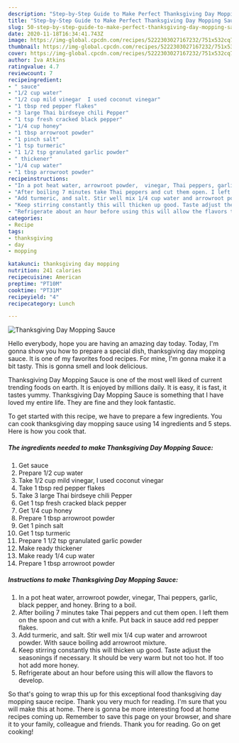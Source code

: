 ```yaml
---
description: "Step-by-Step Guide to Make Perfect Thanksgiving Day Mopping Sauce"
title: "Step-by-Step Guide to Make Perfect Thanksgiving Day Mopping Sauce"
slug: 50-step-by-step-guide-to-make-perfect-thanksgiving-day-mopping-sauce
date: 2020-11-18T16:34:41.743Z
image: https://img-global.cpcdn.com/recipes/5222303027167232/751x532cq70/thanksgiving-day-mopping-sauce-recipe-main-photo.jpg
thumbnail: https://img-global.cpcdn.com/recipes/5222303027167232/751x532cq70/thanksgiving-day-mopping-sauce-recipe-main-photo.jpg
cover: https://img-global.cpcdn.com/recipes/5222303027167232/751x532cq70/thanksgiving-day-mopping-sauce-recipe-main-photo.jpg
author: Iva Atkins
ratingvalue: 4.7
reviewcount: 7
recipeingredient:
- " sauce"
- "1/2 cup water"
- "1/2 cup mild vinegar  I used coconut vinegar"
- "1 tbsp red pepper flakes"
- "3 large Thai birdseye chili Pepper"
- "1 tsp fresh cracked black pepper"
- "1/4 cup honey"
- "1 tbsp arrowroot powder"
- "1 pinch salt"
- "1 tsp turmeric"
- "1 1/2 tsp granulated garlic powder"
- " thickener"
- "1/4 cup water"
- "1 tbsp arrowroot powder"
recipeinstructions:
- "In a pot heat water, arrowroot powder,  vinegar, Thai peppers, garlic, black pepper, and honey. Bring to a boil."
- "After boiling 7 minutes take Thai peppers and cut them open. I left them on the spoon and cut with a knife. Put back in sauce add red pepper flakes."
- "Add turmeric, and salt. Stir well mix 1/4 cup water and arrowroot powder.  With sauce boiling add arrowroot mixture."
- "Keep stirring constantly this will thicken up good. Taste adjust the seasonings if necessary.  It should be very warm but not too hot. If too hot add more honey."
- "Refrigerate about an hour before using this will allow the flavors to develop."
categories:
- Recipe
tags:
- thanksgiving
- day
- mopping

katakunci: thanksgiving day mopping 
nutrition: 241 calories
recipecuisine: American
preptime: "PT10M"
cooktime: "PT31M"
recipeyield: "4"
recipecategory: Lunch

---
```



![Thanksgiving Day Mopping Sauce](https://img-global.cpcdn.com/recipes/5222303027167232/751x532cq70/thanksgiving-day-mopping-sauce-recipe-main-photo.jpg)

Hello everybody, hope you are having an amazing day today. Today, I'm gonna show you how to prepare a special dish, thanksgiving day mopping sauce. It is one of my favorites food recipes. For mine, I'm gonna make it a bit tasty. This is gonna smell and look delicious.



Thanksgiving Day Mopping Sauce is one of the most well liked of current trending foods on earth. It is enjoyed by millions daily. It is easy, it is fast, it tastes yummy. Thanksgiving Day Mopping Sauce is something that I have loved my entire life. They are fine and they look fantastic.


To get started with this recipe, we have to prepare a few ingredients. You can cook thanksgiving day mopping sauce using 14 ingredients and 5 steps. Here is how you cook that.

<!--inarticleads1-->

##### The ingredients needed to make Thanksgiving Day Mopping Sauce:

1. Get  sauce
1. Prepare 1/2 cup water
1. Take 1/2 cup mild vinegar,  I used coconut vinegar
1. Take 1 tbsp red pepper flakes
1. Take 3 large Thai birdseye chili Pepper
1. Get 1 tsp fresh cracked black pepper
1. Get 1/4 cup honey
1. Prepare 1 tbsp arrowroot powder
1. Get 1 pinch salt
1. Get 1 tsp turmeric
1. Prepare 1 1/2 tsp granulated garlic powder
1. Make ready  thickener
1. Make ready 1/4 cup water
1. Prepare 1 tbsp arrowroot powder




<!--inarticleads2-->

##### Instructions to make Thanksgiving Day Mopping Sauce:

1. In a pot heat water, arrowroot powder,  vinegar, Thai peppers, garlic, black pepper, and honey. Bring to a boil.
1. After boiling 7 minutes take Thai peppers and cut them open. I left them on the spoon and cut with a knife. Put back in sauce add red pepper flakes.
1. Add turmeric, and salt. Stir well mix 1/4 cup water and arrowroot powder.  With sauce boiling add arrowroot mixture.
1. Keep stirring constantly this will thicken up good. Taste adjust the seasonings if necessary.  It should be very warm but not too hot. If too hot add more honey.
1. Refrigerate about an hour before using this will allow the flavors to develop.




So that's going to wrap this up for this exceptional food thanksgiving day mopping sauce recipe. Thank you very much for reading. I'm sure that you will make this at home. There is gonna be more interesting food at home recipes coming up. Remember to save this page on your browser, and share it to your family, colleague and friends. Thank you for reading. Go on get cooking!
